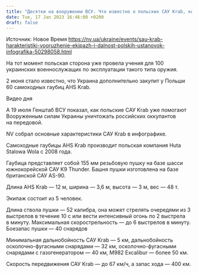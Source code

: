 ```yaml
---
title: "Десятки на вооружении ВСУ. Что известно о польских САУ Krab, которые с лета работают на передовой — инфографика NV"
date: Tue, 17 Jan 2023 16:46:00 +0200
draft: false
---
```

Источник: Новое Время https://nv.ua/ukraine/events/sau-krab-harakteristiki-vooruzhenie-ekipazh-i-dalnost-polskih-ustanovok-infografika-50298058.html


На тот момент польская сторона уже провела учения для 100 украинских военнослужащих по эксплуатации такого типа оружия.

2 июня стало известно, что Украина дополнительно закупит у Польши 60 самоходных гаубиц AHS Krab.

  Видео дня   

А 19 июля Генштаб ВСУ показал, как польские САУ Krab уже помогают Вооруженным силам Украины уничтожать российских оккупантов на передовой.

NV собрал основные характеристики САУ Krab в инфографике.

Самоходные гаубицы AHS Krab производит польская компания Huta Stalowa Wola с 2008 года.

Гаубица представляет собой 155 мм резьбовую пушку на базе шасси южнокорейской САУ K9 Thunder. Башня пушки изготовлена на базе британской САУ AS-90.

Длина AHS Krab — 12 м, ширина — 3,6 м, высота — 3 м, вес — 48 т.

Экипаж состоит из 5 человек.

Длина ствола пушки — 52 калибра, она может стрелять очередями из 3 выстрелов в течение 10 с или вести интенсивный огонь по 2 выстрела в минуту. Максимальная скорострельность — до 6 выстрелов в минуту. Боезапас пушки — 40 снарядов

Минимальная дальнобойность САУ Krab — 5 км, дальнобойность осколочно-фугасными снарядами — 32 км, осколочно-фугасными снарядами с газогенератором — 40 км, M982 Excalibur — более 50 км.

Скорость передвижения САУ Krab — до 67 км/ч, а запас хода — 400 км.
